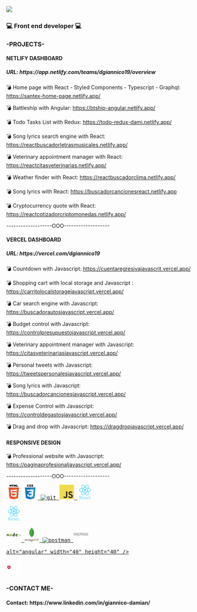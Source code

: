 
<img src="https://capsule-render.vercel.app/api?type=slice&color=auto&height=250&section=header&fontAlignY=32&fontAlign=65&rotate=17&text=Hello!%20I%20am%20Damian!%20👋&fontSize=40" />



 <h3>💻 Front end developer 💻</h3> 



<h3>-PROJECTS-</h3> 




  <h4>NETLIFY DASHBOARD</h4> 
   
   <h5>URL: https://app.netlify.com/teams/dgiannico19/overview</h5>
   
   💣 Home page with React - Styled Components - Typescript - Graphql: https://santex-home-page.netlify.app/   
   
   💣 Battleship with Angular: https://btship-angular.netlify.app/   
      
   💣 Todo Tasks List with Redux: https://todo-redux-dami.netlify.app/
    
   💣 Song lyrics search engine with React: https://reactbuscadorletrasmusicales.netlify.app/
  
   💣 Veterinary appointment manager with React: https://reactcitasveterinarias.netlify.app/
      
   💣 Weather finder with React: https://reactbuscadorclima.netlify.app/
    
   💣 Song lyrics with React: https://buscadorcancionesreact.netlify.app
    
   💣 Cryptocurrency quote with React: https://reactcotizadorcriptomonedas.netlify.app/
    

     
    
    
   
-------------------OOO-------------------

  <h4>VERCEL DASHBOARD</h4> 
  <h5>URL: https://vercel.com/dgiannico19</h5>

   💣 Countdown with Javascript: https://cuentaregresivajavascrit.vercel.app/
  
   💣 Shopping cart with local storage and Javascript : https://carritolocalstoragejavascript.vercel.app/
    
   💣 Car search engine with Javascript: https://buscadorautosjavascript.vercel.app/
    
   💣 Budget control with Javascript: https://controlpresupuestojavascript.vercel.app/
    
   💣 Veterinary appointment manager with Javascript: https://citasveterinariasjavascript.vercel.app/
    
   💣 Personal tweets with Javascript: https://tweetspersonalesjavascript.vercel.app/

   💣 Song lyrics with Javascript: https://buscadorcancionesjavascript.vercel.app/
  
   💣 Expense Control with Javascript: https://controldegastosjavascript.vercel.app/

   💣 Drag and drop with Javascript: https://dragdropjavascript.vercel.app/
   
   <h4>RESPONSIVE DESIGN</h4> 

      
   💣 Professional website with Javascript: https://paginaprofesionaljavascript.vercel.app/
   
   -------------------OOO-------------------
  


 
<p>
<kbd><a href="https://www.w3.org/html/" target="_blank"> <img src="https://raw.githubusercontent.com/devicons/devicon/master/icons/html5/html5-original-wordmark.svg" alt="html5" width="40" height="40"/></a></kbd> 
<kbd> <a href="https://www.w3schools.com/css/" target="_blank"> <img src="https://raw.githubusercontent.com/devicons/devicon/master/icons/css3/css3-original-wordmark.svg" alt="css3" width="40" height="40"/> </a></kbd> 
<kbd><a href="https://git-scm.com/" target="_blank"> <img src="https://www.vectorlogo.zone/logos/git-scm/git-scm-icon.svg" alt="git" width="40" height="40"/> </a></kbd> 
<kbd><a href="https://developer.mozilla.org/en-US/docs/Web/JavaScript" target="_blank"> <img src="https://raw.githubusercontent.com/devicons/devicon/master/icons/javascript/javascript-original.svg" alt="javascript" width="40" height="40"/> </a></kbd>
 <kbd> <a href="https://reactjs.org/" target="_blank"> <img src="https://raw.githubusercontent.com/devicons/devicon/master/icons/react/react-original-wordmark.svg" alt="react" width="40" height="40"/> </a> </kbd>
 
 <kbd> <a href="https://reactjs.org/" target="_blank"> <img src="https://raw.githubusercontent.com/devicons/devicon/master/icons/react/react-original-wordmark.svg" alt="react" width="40" height="40"/> </a> </kbd>
 
 <kbd> <a href="https://nodejs.org" target="_blank"> <img src="https://raw.githubusercontent.com/devicons/devicon/master/icons/nodejs/nodejs-original-wordmark.svg" alt="nodejs" width="40" height="40"/> </a></kbd>
 <kbd><a href="https://www.mongodb.com/" target="_blank"> <img src="https://raw.githubusercontent.com/devicons/devicon/master/icons/mongodb/mongodb-original-wordmark.svg" alt="mongodb" width="40" height="40"/> </a></kbd>
 <kbd><a href="https://postman.com" target="_blank"> <img src="https://www.vectorlogo.zone/logos/getpostman/getpostman-icon.svg" alt="postman" width="40" height="40"/> </a></kbd>
 <kbd> <a href="https://expressjs.com" target="_blank"> <img src="https://raw.githubusercontent.com/devicons/devicon/master/icons/express/express-original-wordmark.svg" alt="express" width="40" height="40"/> </a></kbd>
 
 <kbd> <a href="https://graphql.org/" target="_blank"> 
              alt="angular" width="40" height="40" />
           </a></kbd>
 
  <kbd> 
    <a href="https://angular.io/" target="_blank">
     <img src="https://raw.githubusercontent.com/devicons/devicon/master/icons/angular/angular-original-wordmark.svg" alt="angular" width="40" height="40"/>
    </a>
 </kbd>
  
</p>
  
 


<h3>-CONTACT ME-</h3>

<h4>Contact: https://www.linkedin.com/in/giannico-damian/</h4>
 

